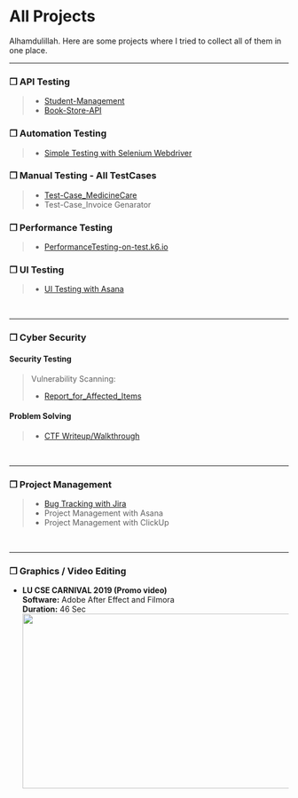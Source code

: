 # All Projects
<p> Alhamdulillah. Here are some projects where I tried to collect all of them in one place. </p>

---
### ❒ API Testing
> - [Student-Management](https://github.com/ehasan101/StudentManagement-API_Testing)
> - [Book-Store-API](https://github.com/ehasan101/BookStoreAPI-API_Testing)


### ❒ Automation Testing
> - [Simple Testing with Selenium Webdriver](https://github.com/ehasan101/WebAutomation_using_SeleniumWebdriver)


### ❒ Manual Testing - All TestCases
> - [Test-Case_MedicineCare](https://github.com/ehasan101/MedicineCare-Manual_Testing)
> - Test-Case_Invoice Genarator


### ❒ Performance Testing
> - [PerformanceTesting-on-test.k6.io](https://github.com/ehasan101/test.k6_PublicAPI-Performance_Testing)

### ❒ UI Testing
> - [UI Testing with Asana](https://drive.google.com/drive/folders/1xZwgHNA1pMYg3E2hWzJH1MrfJWVoTCcy?usp=drive_link)
<br>

---
### ❒ Cyber Security
#### Security Testing
> Vulnerability Scanning:
> -  [Report_for_Affected_Items](https://drive.google.com/drive/folders/1YjayhPWEvYfMTQXi9QzThtwrXQ-HHafW?usp=drive_link)

#### Problem Solving
> - [CTF Writeup/Walkthrough](https://github.com/ehasan101/writeup)


<br>

---
### ❒ Project Management
> - [Bug Tracking with Jira](https://drive.google.com/drive/folders/1f_BrYQ_inZDJbp439tJ7zsM6hZ9xZ_kJ?usp=drive_link)
> - Project Management with Asana
> - Project Management with ClickUp
<br>

---
### ❒ Graphics / Video Editing
* **LU CSE CARNIVAL 2019 (Promo video)** \
**Software:** Adobe After Effect and Filmora\
**Duration:** 46 Sec \
[<img src="https://img.youtube.com/vi/u75XW6RlSJU/hqdefault.jpg" width="560" height="315"/>](https://www.youtube.com/embed/u75XW6RlSJU)

<!-- if it removed
* https://web.archive.org/web/20231120082345/https://www.youtube.com/embed/u75XW6RlSJU
* 
* https://web.archive.org/web/20231120082517/https://www.youtube.com/watch?v=u75XW6RlSJU
> _`incomplete`_
-->
